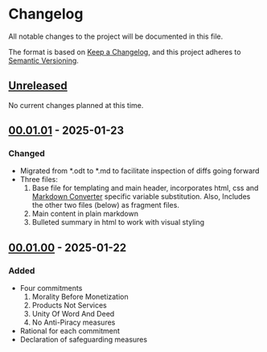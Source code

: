# Changelog

All notable changes to the project will be documented in this file.

The format is based on [Keep a Changelog](https://keepachangelog.com/en/1.1.0/),
and this project adheres to [Semantic Versioning](https://semver.org/spec/v2.0.0.html).

## [Unreleased]

No current changes planned at this time.

## [00.01.01] - 2025-01-23

### Changed

- Migrated from *.odt to *.md to facilitate inspection of diffs going forward
- Three files:
    1. Base file for templating and main header, incorporates html, css and [Markdown Converter](https://marketplace.visualstudio.com/items?itemName=manuth.markdown-converter) specific variable substitution. Also, Includes the other two files (below) as fragment files.
    2. Main content in plain markdown
    3. Bulleted summary in html to work with visual styling

## [00.01.00] - 2025-01-22

### Added

- Four commitments
    1. Morality Before Monetization
    2. Products Not Services
    3. Unity Of Word And Deed
    4. No Anti-Piracy measures
- Rational for each commitment
- Declaration of safeguarding measures

[00.01.01]: https://github.com/Nice-Things-Media/Commitment/commit/todo->add_commit_identifier
[00.01.00]: https://github.com/Nice-Things-Media/Commitment/commit/todo->add_commit_identifier
[Unreleased]: https://github.com/Nice-Things-Media/Commitment/Changelog.md
